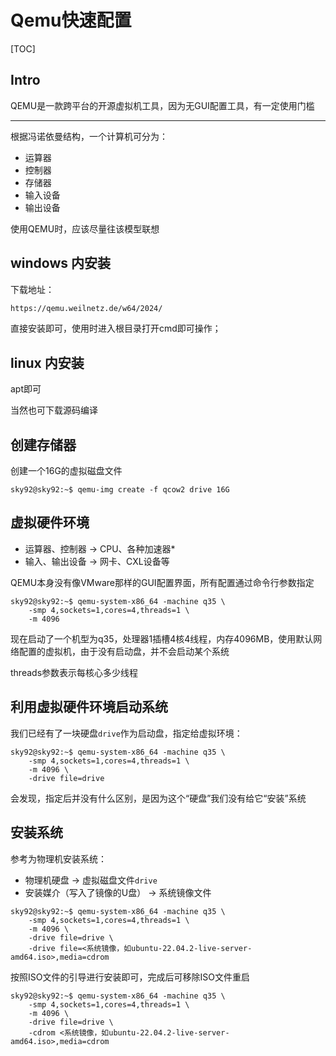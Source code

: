 # Qemu快速配置

[TOC]





## Intro

QEMU是一款跨平台的开源虚拟机工具，因为无GUI配置工具，有一定使用门槛

------

根据冯诺依曼结构，一个计算机可分为：

- 运算器
- 控制器
- 存储器
- 输入设备
- 输出设备

使用QEMU时，应该尽量往该模型联想

## windows 内安装

下载地址：

```html
https://qemu.weilnetz.de/w64/2024/
```

直接安装即可，使用时进入根目录打开cmd即可操作；

## linux 内安装

apt即可

当然也可下载源码编译 

## 创建存储器

创建一个16G的虚拟磁盘文件

```shell
sky92@sky92:~$ qemu-img create -f qcow2 drive 16G 
```



## 虚拟硬件环境

- 运算器、控制器 -> CPU、各种加速器*
- 输入、输出设备 -> 网卡、CXL设备等

QEMU本身没有像VMware那样的GUI配置界面，所有配置通过命令行参数指定

```shell
sky92@sky92:~$ qemu-system-x86_64 -machine q35 \
	-smp 4,sockets=1,cores=4,threads=1 \
	-m 4096

```

现在启动了一个机型为q35，处理器1插槽4核4线程，内存4096MB，使用默认网络配置的虚拟机，由于没有启动盘，并不会启动某个系统

threads参数表示每核心多少线程

## 利用虚拟硬件环境启动系统

我们已经有了一块硬盘`drive`作为启动盘，指定给虚拟环境：

```shell
sky92@sky92:~$ qemu-system-x86_64 -machine q35 \
	-smp 4,sockets=1,cores=4,threads=1 \
	-m 4096 \
	-drive file=drive
```



会发现，指定后并没有什么区别，是因为这个“硬盘”我们没有给它“安装”系统

## 安装系统

参考为物理机安装系统：

- 物理机硬盘 -> 虚拟磁盘文件`drive`
- 安装媒介（写入了镜像的U盘） -> 系统镜像文件

```shell
sky92@sky92:~$ qemu-system-x86_64 -machine q35 \
	-smp 4,sockets=1,cores=4,threads=1 \
	-m 4096 \
	-drive file=drive \
	-drive file=<系统镜像，如ubuntu-22.04.2-live-server-amd64.iso>,media=cdrom

```

按照ISO文件的引导进行安装即可，完成后可移除ISO文件重启

```SHELL
sky92@sky92:~$ qemu-system-x86_64 -machine q35 \
	-smp 4,sockets=1,cores=4,threads=1 \
	-m 4096 \
	-drive file=drive \
	-cdrom <系统镜像，如ubuntu-22.04.2-live-server-amd64.iso>,media=cdrom

```









